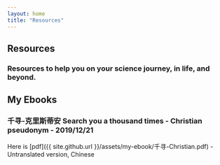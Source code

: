 ```yaml
---
layout: home
title: "Resources"
---
```


## Resources

### Resources to help you on your science journey, in life, and beyond.

## My Ebooks


### 千寻-克里斯蒂安 Search you a thousand times - Christian pseudonym - 2019/12/21
Here is [pdf]({{ site.github.url }}/assets/my-ebook/千寻-Christian.pdf) - Untranslated version, Chinese
